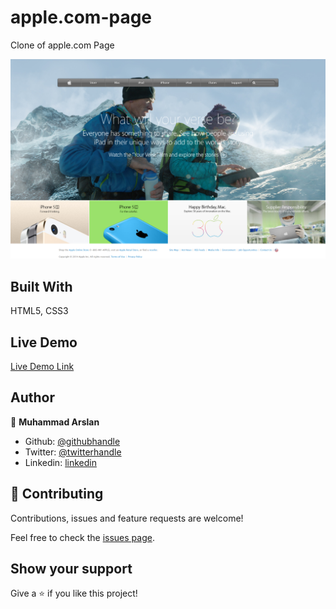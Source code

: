 # apple.com-page
 
Clone of apple.com Page

![screenshot](./images/screenshot.png)

## Built With

HTML5, CSS3 
## Live Demo

[Live Demo Link](https://raw.githack.com/arslanbisharat/apple.com-page/feature-branch/index.html)

## Author

👤 **Muhammad Arslan**

- Github: [@githubhandle](https://github.com/arslanbisharat)
- Twitter: [@twitterhandle](https://twitter.com/arslan_bisharat-2020bb156)
- Linkedin: [linkedin](https://www.linkedin.com/in/muhammad-arslan-2020bb156)

## 🤝 Contributing

Contributions, issues and feature requests are welcome!

Feel free to check the [issues page](https://github.com/arslanbisharat/apple.com-page/issues).

## Show your support

Give a ⭐️ if you like this project!
